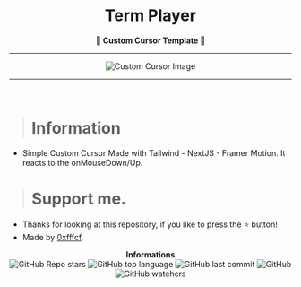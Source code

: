 <h1 align="center">Term Player</h1>

<p align='center'>
    <b>💙 Custom Cursor Template 💙</b>
</p>

---

<p align="center">
      <img src="https://cdn.discordapp.com/attachments/1028770360017047594/1028770369085116447/unknown.png" alt="Custom Cursor Image">
</p>

---

<br/>

> # Information

- Simple Custom Cursor Made with Tailwind - NextJS - Framer Motion. It reacts to the onMouseDown/Up.

> # Support me.

- Thanks for looking at this repository, if you like to press the ⭐ button!
- Made by [0xfffcf](https://github.com/0xfffcf).

<p align="center">
    <b>Informations</b><br>
    <img alt="GitHub Repo stars" src="https://img.shields.io/github/stars/0xfffcf/terminal-portfolio?color=0077b6">
    <img alt="GitHub top language" src="https://img.shields.io/github/languages/top/0xfffcf/terminal-portfolio?color=0077b6">
    <img alt="GitHub last commit" src="https://img.shields.io/github/last-commit/0xfffcf/terminal-portfolio?color=0077b6">
    <img alt="GitHub" src="https://img.shields.io/github/license/0xfffcf/terminal-portfolio?color=0077b6">
    <img alt="GitHub watchers" src="https://img.shields.io/github/watchers/0xfffcf/terminal-portfolio?color=0077b6">
</p>
